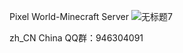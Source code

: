 Pixel World-Minecraft Server
![无标题7](https://github.com/user-attachments/assets/061d6893-6368-4546-8563-3ab6cd883678)

zh_CN China
QQ群：946304091
